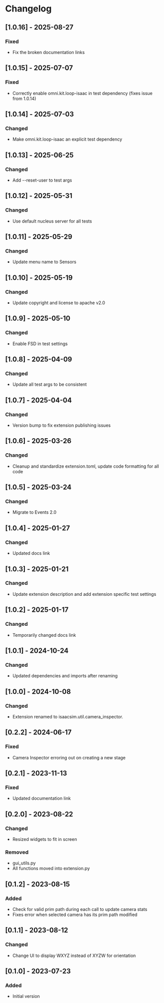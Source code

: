 # Changelog

## [1.0.16] - 2025-08-27
### Fixed
- Fix the broken documentation links

## [1.0.15] - 2025-07-07
### Fixed
- Correctly enable omni.kit.loop-isaac in test dependency (fixes issue from 1.0.14)

## [1.0.14] - 2025-07-03
### Changed
- Make omni.kit.loop-isaac an explicit test dependency

## [1.0.13] - 2025-06-25
### Changed
- Add --reset-user to test args

## [1.0.12] - 2025-05-31
### Changed
- Use default nucleus server for all tests

## [1.0.11] - 2025-05-29
### Changed
- Update menu name to Sensors

## [1.0.10] - 2025-05-19
### Changed
- Update copyright and license to apache v2.0

## [1.0.9] - 2025-05-10
### Changed
- Enable FSD in test settings

## [1.0.8] - 2025-04-09
### Changed
- Update all test args to be consistent

## [1.0.7] - 2025-04-04
### Changed
- Version bump to fix extension publishing issues

## [1.0.6] - 2025-03-26
### Changed
- Cleanup and standardize extension.toml, update code formatting for all code

## [1.0.5] - 2025-03-24
### Changed
- Migrate to Events 2.0

## [1.0.4] - 2025-01-27
### Changed
- Updated docs link

## [1.0.3] - 2025-01-21
### Changed
- Update extension description and add extension specific test settings

## [1.0.2] - 2025-01-17
### Changed
- Temporarily changed docs link

## [1.0.1] - 2024-10-24
### Changed
- Updated dependencies and imports after renaming

## [1.0.0] - 2024-10-08
### Changed
- Extension  renamed to isaacsim.util.camera_inspector.

## [0.2.2] - 2024-06-17
### Fixed
- Camera Inspector erroring out on creating a new stage

## [0.2.1] - 2023-11-13
### Fixed
- Updated documentation link

## [0.2.0] - 2023-08-22
### Changed
- Resized widgets to fit in screen

### Removed
- gui_utils.py
- All functions moved into extension.py

## [0.1.2] - 2023-08-15
### Added
- Check for valid prim path during each call to update camera stats
- Fixes error when selected camera has its prim path modified

## [0.1.1] - 2023-08-12
### Changed
- Change UI to display WXYZ instead of XYZW for orientation

## [0.1.0] - 2023-07-23
### Added
- Initial version
